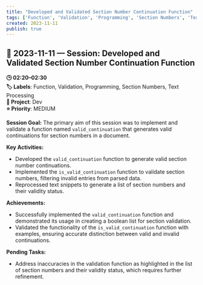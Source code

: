 ```yaml
---
title: "Developed and Validated Section Number Continuation Function"
tags: ['Function', 'Validation', 'Programming', 'Section Numbers', 'Text Processing']
created: 2023-11-11
publish: true
---
```


## 📅 2023-11-11 — Session: Developed and Validated Section Number Continuation Function

**🕒 02:20–02:30**  
**🏷️ Labels**: Function, Validation, Programming, Section Numbers, Text Processing  
**📂 Project**: Dev  
**⭐ Priority**: MEDIUM  


**Session Goal:**
The primary aim of this session was to implement and validate a function named `valid_continuation` that generates valid continuations for section numbers in a document.

**Key Activities:**
- Developed the `valid_continuation` function to generate valid section number continuations.
- Implemented the `is_valid_continuation` function to validate section numbers, filtering invalid entries from parsed data.
- Reprocessed text snippets to generate a list of section numbers and their validity status.

**Achievements:**
- Successfully implemented the `valid_continuation` function and demonstrated its usage in creating a boolean list for section validation.
- Validated the functionality of the `is_valid_continuation` function with examples, ensuring accurate distinction between valid and invalid continuations.

**Pending Tasks:**
- Address inaccuracies in the validation function as highlighted in the list of section numbers and their validity status, which requires further refinement.
